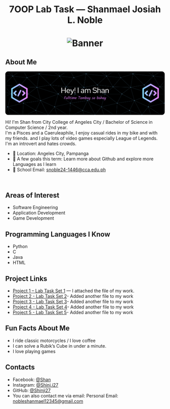 <!-- A. Heading / Banner -->
<h1 align="center">7OOP Lab Task — Shanmael Josiah L. Noble<h1>

<p align="center">
  <!-- Optional banner -->
  <img src="https://miro.medium.com/1*b21FyqUbowHYAOQDXH0tDw.jpeg" alt="Banner" width="600" height="1000"/>
</p>

<!-- B. About Me with picture -->
## About Me
<img src="https://github.com/Shinji27/7OOP-Lab-Tasks/blob/main/github-header-banner.png?raw=true" alt="Shan" width="1000" align="center"/>

Hi! I'm Shan from City College of Angeles City / Bachelor of Science in Computer Science / 2nd year.  
I'm a Pisces and a Caeruleaphile, I enjoy casual rides in my bike and with my friends. and I play lots of video games especially League of Legends. I'm an introvert and hates crowds.

- 📍 Location: Angeles City, Pampanga  
- 🎯 A few goals this term: Learn more about Github and explore more Languages as I learn
- 📧 School Email: snoble24-1446@cca.edu.ph

<br clear="right"/>

<!-- C. Area of Interest & Programming Languages -->
## Areas of Interest
- Software Engineering
- Application Development
- Game Development

## Programming Languages I Know
- Python
- C
- Java
- HTML

<!-- D. Project Links -->
## Project Links
- [Project 1 – Lab Task Set 1](https://docs.google.com/document/d/1dyW49Zkdpp9ZDB0k3DEHUYRMrldBIxydKVY2T3QRq34/edit?tab=t.0) — I attached the file of my work.
- [Project 2 - Lab Task Set 2](https://docs.google.com/document/d/1awB6vBCqjI2ikcqg7SH6XTdptuAlyoOxdlpw4h8awIk/edit?tab=t.0)- Added another file to my work
- [Project 3 - Lab Task Set 3](https://docs.google.com/document/d/1A0cges7glXWdBU5Yve0rqBUZsdI41ZenQbbVJu1wdhY/edit?tab=t.0)- Added another file to my work
- [Project 4 - Lab Task Set 4](https://docs.google.com/document/d/1ZYWzpZUQ4ccOnRP0REQWfVxCzusY_CPhJC3wPjclPA4/edit?tab=t.0)- Added another file to my work
- [Project 5 - Lab Task Set 5](https://docs.google.com/document/d/1Ong81w8g3skULLrysuOXySoyXMNeqFTJJO8yLWEbx-g/edit?pli=1&tab=t.0)- Added another file to my work
<!-- E. Fun Facts -->
## Fun Facts About Me
- I ride classic motorcycles / I love coffee
- I can solve a Rubik’s Cube in under a minute.
- I love playing games

<!-- F. Contacts -->
## Contacts
- Facebook: [@Shan](https://www.facebook.com/Shinjinoble)
- Instagram: [@Shinj.i27](https://www.instagram.com/shinj.i27/)
- GitHub: [@Shinji27](https://github.com/Shinji27)
- You can also contact me via email: Personal Email: nobleshanmael12345@gmail.com

